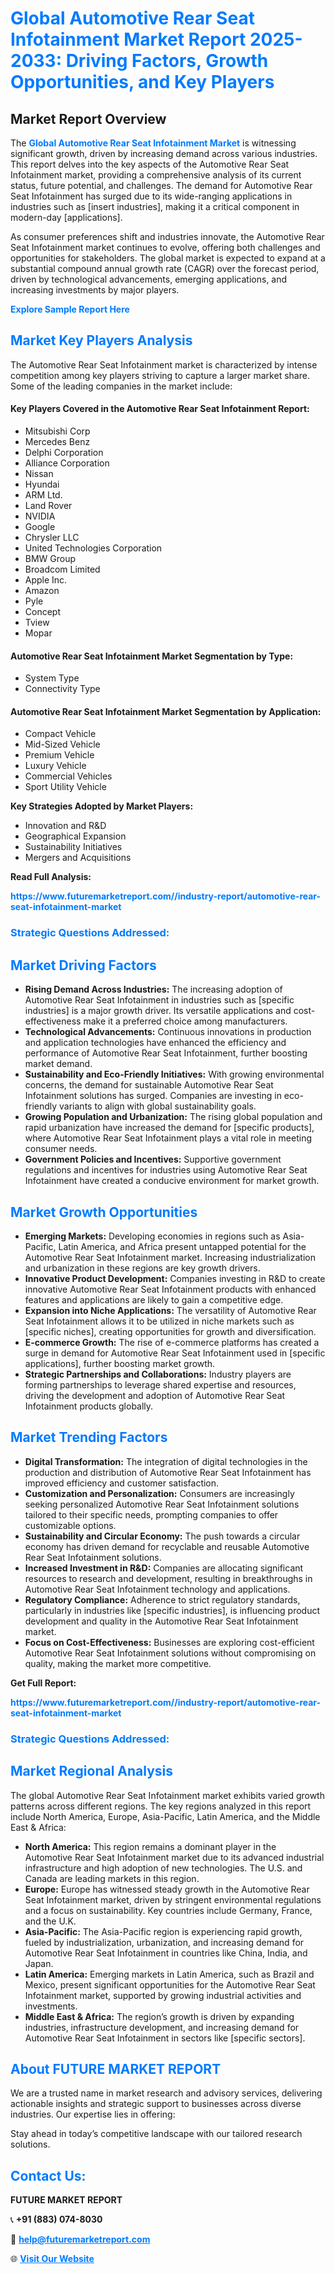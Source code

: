 <h1 style="color: #007BFF;">Global Automotive Rear Seat Infotainment Market Report 2025-2033: Driving Factors, Growth Opportunities, and Key Players</h1>

<section id="overview">
<h2>Market Report Overview</h2>
<p>The <a href="https://www.futuremarketreport.com//industry-report/automotive-rear-seat-infotainment-market" style="color: #007BFF; text-decoration: none;"><strong>Global Automotive Rear Seat Infotainment Market</strong></a> is witnessing significant growth, driven by increasing demand across various industries. This report delves into the key aspects of the Automotive Rear Seat Infotainment market, providing a comprehensive analysis of its current status, future potential, and challenges. The demand for Automotive Rear Seat Infotainment has surged due to its wide-ranging applications in industries such as [insert industries], making it a critical component in modern-day [applications].</p>
<p>As consumer preferences shift and industries innovate, the Automotive Rear Seat Infotainment market continues to evolve, offering both challenges and opportunities for stakeholders. The global market is expected to expand at a substantial compound annual growth rate (CAGR) over the forecast period, driven by technological advancements, emerging applications, and increasing investments by major players.</p>
</section>

<section id="overview">
<p><a href="https://www.futuremarketreport.com//request-sample/reportId=60517" style="color: #007BFF; text-decoration: none;"><strong>Explore Sample Report Here</strong></a></p>
</section>

<section id="key-players">
<h2 style="color: #007BFF;">Market Key Players Analysis</h2>
<p>The Automotive Rear Seat Infotainment market is characterized by intense competition among key players striving to capture a larger market share. Some of the leading companies in the market include:</p>
<h4>Key Players Covered in the Automotive Rear Seat Infotainment Report:</h4>
<ul><li>Mitsubishi Corp</li><li>Mercedes Benz</li><li>Delphi Corporation</li><li>Alliance Corporation</li><li>Nissan</li><li>Hyundai</li><li>ARM Ltd.</li><li>Land Rover</li><li>NVIDIA</li><li>Google</li><li>Chrysler LLC</li><li>United Technologies Corporation</li><li>BMW Group</li><li>Broadcom Limited</li><li>Apple Inc.</li><li>Amazon</li><li>Pyle</li><li>Concept</li><li>Tview</li><li>Mopar</li></ul>
<h4>Automotive Rear Seat Infotainment Market Segmentation by Type:</h4>
<ul><li>System Type</li><li>Connectivity Type</li></ul>

<h4>Automotive Rear Seat Infotainment Market Segmentation by Application:</h4>
<ul><li>Compact Vehicle</li><li>Mid-Sized Vehicle</li><li>Premium Vehicle</li><li>Luxury Vehicle</li><li>Commercial Vehicles</li><li>Sport Utility Vehicle</li></ul>
<p><strong>Key Strategies Adopted by Market Players:</strong></p>
<ul>
<li>Innovation and R&D</li>
<li>Geographical Expansion</li>
<li>Sustainability Initiatives</li>
<li>Mergers and Acquisitions</li>
</ul>
</section>

<section>
<p><strong>Read Full Analysis: </strong></p><a href="https://www.futuremarketreport.com//industry-report/automotive-rear-seat-infotainment-market" style="color: #007BFF; text-decoration: none;"><strong>https://www.futuremarketreport.com//industry-report/automotive-rear-seat-infotainment-market</strong></a>
<h3 style="color: #007BFF;">Strategic Questions Addressed:</h3>
</section>

<section id="driving-factors">
<h2 style="color: #007BFF;">Market Driving Factors</h2>
<ul>
<li><strong>Rising Demand Across Industries:</strong> The increasing adoption of Automotive Rear Seat Infotainment in industries such as [specific industries] is a major growth driver. Its versatile applications and cost-effectiveness make it a preferred choice among manufacturers.</li>
<li><strong>Technological Advancements:</strong> Continuous innovations in production and application technologies have enhanced the efficiency and performance of Automotive Rear Seat Infotainment, further boosting market demand.</li>
<li><strong>Sustainability and Eco-Friendly Initiatives:</strong> With growing environmental concerns, the demand for sustainable Automotive Rear Seat Infotainment solutions has surged. Companies are investing in eco-friendly variants to align with global sustainability goals.</li>
<li><strong>Growing Population and Urbanization:</strong> The rising global population and rapid urbanization have increased the demand for [specific products], where Automotive Rear Seat Infotainment plays a vital role in meeting consumer needs.</li>
<li><strong>Government Policies and Incentives:</strong> Supportive government regulations and incentives for industries using Automotive Rear Seat Infotainment have created a conducive environment for market growth.</li>
</ul>
</section>

<section id="growth-opportunities">
<h2 style="color: #007BFF;">Market Growth Opportunities</h2>
<ul>
<li><strong>Emerging Markets:</strong> Developing economies in regions such as Asia-Pacific, Latin America, and Africa present untapped potential for the Automotive Rear Seat Infotainment market. Increasing industrialization and urbanization in these regions are key growth drivers.</li>
<li><strong>Innovative Product Development:</strong> Companies investing in R&D to create innovative Automotive Rear Seat Infotainment products with enhanced features and applications are likely to gain a competitive edge.</li>
<li><strong>Expansion into Niche Applications:</strong> The versatility of Automotive Rear Seat Infotainment allows it to be utilized in niche markets such as [specific niches], creating opportunities for growth and diversification.</li>
<li><strong>E-commerce Growth:</strong> The rise of e-commerce platforms has created a surge in demand for Automotive Rear Seat Infotainment used in [specific applications], further boosting market growth.</li>
<li><strong>Strategic Partnerships and Collaborations:</strong> Industry players are forming partnerships to leverage shared expertise and resources, driving the development and adoption of Automotive Rear Seat Infotainment products globally.</li>
</ul>
</section>

<section id="trending-factors">
<h2 style="color: #007BFF;">Market Trending Factors</h2>
<ul>
<li><strong>Digital Transformation:</strong> The integration of digital technologies in the production and distribution of Automotive Rear Seat Infotainment has improved efficiency and customer satisfaction.</li>
<li><strong>Customization and Personalization:</strong> Consumers are increasingly seeking personalized Automotive Rear Seat Infotainment solutions tailored to their specific needs, prompting companies to offer customizable options.</li>
<li><strong>Sustainability and Circular Economy:</strong> The push towards a circular economy has driven demand for recyclable and reusable Automotive Rear Seat Infotainment solutions.</li>
<li><strong>Increased Investment in R&D:</strong> Companies are allocating significant resources to research and development, resulting in breakthroughs in Automotive Rear Seat Infotainment technology and applications.</li>
<li><strong>Regulatory Compliance:</strong> Adherence to strict regulatory standards, particularly in industries like [specific industries], is influencing product development and quality in the Automotive Rear Seat Infotainment market.</li>
<li><strong>Focus on Cost-Effectiveness:</strong> Businesses are exploring cost-efficient Automotive Rear Seat Infotainment solutions without compromising on quality, making the market more competitive.</li>
</ul>
</section>

<section>
<p><strong>Get Full Report: </strong></p><a href="https://www.futuremarketreport.com//industry-report/automotive-rear-seat-infotainment-market" style="color: #007BFF; text-decoration: none;"><strong>https://www.futuremarketreport.com//industry-report/automotive-rear-seat-infotainment-market</strong></a>
<h3 style="color: #007BFF;">Strategic Questions Addressed:</h3>
</section>


<section id="regional-analysis">
<h2 style="color: #007BFF;">Market Regional Analysis</h2>
<p>The global Automotive Rear Seat Infotainment market exhibits varied growth patterns across different regions. The key regions analyzed in this report include North America, Europe, Asia-Pacific, Latin America, and the Middle East & Africa:</p>
<ul>
<li><strong>North America:</strong> This region remains a dominant player in the Automotive Rear Seat Infotainment market due to its advanced industrial infrastructure and high adoption of new technologies. The U.S. and Canada are leading markets in this region.</li>
<li><strong>Europe:</strong> Europe has witnessed steady growth in the Automotive Rear Seat Infotainment market, driven by stringent environmental regulations and a focus on sustainability. Key countries include Germany, France, and the U.K.</li>
<li><strong>Asia-Pacific:</strong> The Asia-Pacific region is experiencing rapid growth, fueled by industrialization, urbanization, and increasing demand for Automotive Rear Seat Infotainment in countries like China, India, and Japan.</li>
<li><strong>Latin America:</strong> Emerging markets in Latin America, such as Brazil and Mexico, present significant opportunities for the Automotive Rear Seat Infotainment market, supported by growing industrial activities and investments.</li>
<li><strong>Middle East & Africa:</strong> The region’s growth is driven by expanding industries, infrastructure development, and increasing demand for Automotive Rear Seat Infotainment in sectors like [specific sectors].</li>
</ul>
</section>

<footer>
<h2 style="color: #007BFF;">About FUTURE MARKET REPORT</h2>
<p>We are a trusted name in market research and advisory services, delivering actionable insights and strategic support to businesses across diverse industries. Our expertise lies in offering:</p>

<p>Stay ahead in today’s competitive landscape with our tailored research solutions.</p>

<h2 style="color: #007BFF;">Contact Us:</h2>
<p><strong>FUTURE MARKET REPORT</strong></p>
<p>📞 <strong>+91 (883) 074-8030</strong></p>
<p>📧 <strong><a href="mailto:help@futuremarketreport.com" style="color: #007BFF;">help@futuremarketreport.com</a></strong></p>
<p>🌐 <strong><a href="https://www.futuremarketreport.com/" style="color: #007BFF;">Visit Our Website</a></strong></p>
</footer>